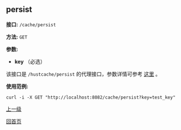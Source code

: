 ## persist ##

**接口:** `/cache/persist`

**方法:** `GET`

**参数:** 

*  **key** （必选）  

该接口是 `/hustcache/persist` 的代理接口，参数详情可参考 [这里](../../hustdb/hustcache/persist.md) 。

**使用范例:**

    curl -i -X GET "http://localhost:8082/cache/persist?key=test_key"
	
[上一级](../cache.md)

[回首页](../../../index.md)